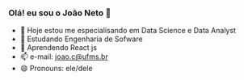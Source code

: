 ### Olá! eu sou o João Neto 👋


- 🔭 Hoje estou me especialisando em Data Science e Data Analyst
- 🌱 Estudando Engenharia de Sofware 
- 💬 Aprendendo React js
- 📫 e-mail: joao.c@ufms.br
- 😄 Pronouns: ele/dele

